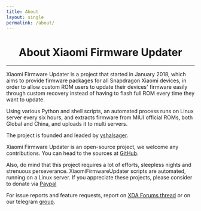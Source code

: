 ```yaml
---
title: About
layout: single
permalink: /about/
---
```

<h1 align="center">About Xiaomi Firmware Updater</h1>

<hr>

Xiaomi Firmware Updater is a project that started in January 2018, which aims to provide firmware packages for all Snapdragon Xiaomi devices, in order to allow custom ROM users to update their devices' firmware easily through custom recovery instead of having to flash full ROM every time they want to update.

Using various Python and shell scripts, an automated process runs on Linux server every six hours, and extracts firmware from MIUI official ROMs, both Global and China, and uploads it to multi servers.

The project is founded and leaded by [yshalsager](https://github.com/yshalsager).

Xiaomi Firmware Updater is an open-source project, we welcome any contributions. You can head to the sources at [GitHub](https://github.com/XiaomiFirmwareUpdater).

Also, do mind that this project requires a lot of efforts, sleepless nights and strenuous perseverance. XiaomiFirmwareUpdater scripts are automated, running on a Linux server. If you appreciate these projects, please consider to donate via [Paypal](http://paypal.me/yshalsager)

For issue reports and feature requests, report on [XDA Forums thread](https://forum.xda-developers.com/android/software-hacking/devices-xiaomi-firmware-updater-t3741446) or on our telegram [group](https://t.me/XiaomiGeeks).
